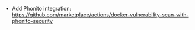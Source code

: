 * Add Phonito integration: https://github.com/marketplace/actions/docker-vulnerability-scan-with-phonito-security
